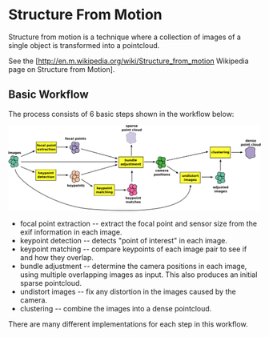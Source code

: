 Structure From Motion
=====================

Structure from motion is a technique where a collection of images of a single object is transformed into a pointcloud.

See the [http://en.m.wikipedia.org/wiki/Structure_from_motion Wikipedia page on Structure from Motion].

Basic Workflow
--------------

The process consists of 6 basic steps shown in the workflow below:

![pipeline](images/sfm.png "SFM Pipeline")

- focal point extraction -- extract the focal point and sensor size from the exif information in each image.
- keypoint detection -- detects "point of interest" in each image.
- keypoint matching -- compare keypoints of each image pair to see if and how they overlap.
- bundle adjustment -- determine the camera positions in each image, using multiple overlapping images as input. This also produces an initial sparse pointcloud.
- undistort images -- fix any distortion in the images caused by the camera.
- clustering -- combine the images into a dense pointcloud.

There are many different implementations for each step in this workflow.
